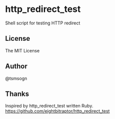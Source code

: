 # http_redirect_test  

Shell script for testing HTTP redirect

## License 

The MIT License

## Author

@tsmsogn

## Thanks

Inspired by http_redirect_test written Ruby. https://github.com/eightbitraptor/http_redirect_test
